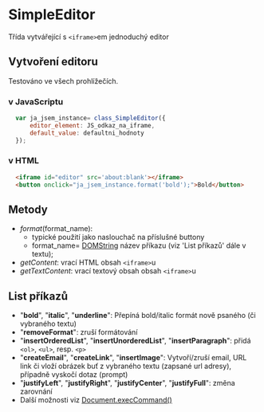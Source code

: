 # SimpleEditor
Třída vytvářející s ```<iframe>```em jednoduchý editor
## Vytvoření editoru
Testováno ve všech prohlížečích.
### v JavaScriptu
  ```javascript
    var ja_jsem_instance= class_SimpleEditor({
        editor_element: JS_odkaz_na_iframe,
        default_value: defaultni_hodnoty
    });
  ```

### v HTML
  ```html
    <iframe id="editor" src='about:blank'></iframe>
    <button onclick="ja_jsem_instance.format('bold');">Bold</button>
```

## Metody
  - *format*(format_name): 
    * typické použití jako naslouchač na příslušné buttony
    * format_name= [DOMString](https://developer.mozilla.org/en-US/docs/Web/API/DOMString) název příkazu (viz 'List příkazů' dále v textu);
  - *getContent*: vrací HTML obsah ```<iframe>```u
  - *getTextContent*: vrací textový obsah obsah ```<iframe>```u

## List příkazů
  - "**bold**", "**italic**", "**underline**": Přepíná bold/italic formát nově psaného (či vybraného textu)
  - "**removeFormat**": zruší formátování
  - "**insertOrderedList**", "**insertUnorderedList**", "**insertParagraph**": přidá ```<ol>```, ```<ul>```, resp. ```<p>```
  - "**createEmail**", "**createLink**", "**insertImage**": Vytvoří/zruší email, URL link či vloží obrázek buť z vybraného textu (zapsané url adresy), případně vyskočí dotaz (prompt)
  - "**justifyLeft**", "**justifyRight**", "**justifyCenter**", "**justifyFull**": změna zarovnání
  - Další možnosti viz [Document.execCommand()](https://developer.mozilla.org/en-US/docs/Web/API/Document/execCommand)
